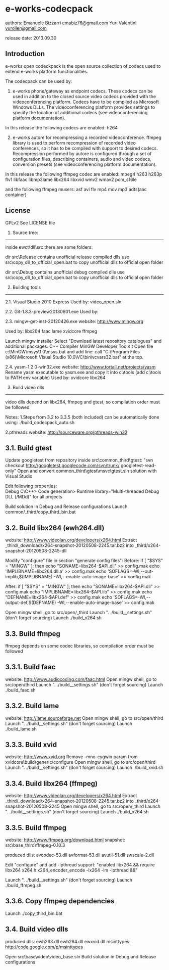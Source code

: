 e-works-codecpack
=================

authors:
Emanuele Bizzarri <emabiz76@gmail.com>
Yuri Valentini <yuroller@gmail.com>

release date: 2013.09.30


Introduction
------------
e-works open codeckpack is the open source collection of codecs used to extend e-works platform functionalities.

The codecpack can be used by:
1. e-works phone/gateway as endpoint codecs. These codecs can be used in addition to the closed source video codecs provided with the videoconferencing platform.
Codecs have to be compiled as Microsoft Windows DLLs. The videoconferencing platform provides settings to specify the location of additional codecs (see videoconferencing platform documentation).

In this release the following codecs are enabled:
h264

2. e-works autore for recompressing a recorded videoconference.
ffmpeg library is used to perform recompression of recorded video conferences, so it has to be compiled with support to desired codecs.
Recompression performed by autore is configured through a set of configuration files, describing containers, audio and video codecs, conversion presets (see videoconferencing platform documentation).

In this release the following ffmpeg codec are enabled:
mpeg4
h263
h263p
flv1
libfaac
libmp3lame
libx264
libxvid
wmv2
wmav2
pcm_s16le

and the following ffmpeg muxers:
asf
avi
flv
mp4
mov
mp3
adts(aac container)


License
--------------------------
GPLv2
See LICENSE file


1. Source tree:
--------------------------
inside ewct\dll\src there are some folders:

dir src\Release contains unofficial release compiled dlls
use src\copy_dll_to_official_open.bat to copy unofficial dlls to official open folder

dir src\Debug contains unofficial debug compiled dlls
use src\copy_dll_to_official_open.bat to copy unofficial dlls to official open folder



2. Building tools
--------------------------
2.1. Visual Studio 2010 Express
Used by:
video_open.sln


2.2. Git-1.8.3-preview20130601.exe
Used by:


2.3. mingw-get-inst-20120426.exe
website: http://www.mingw.org

Used by:
libx264
faac
lame
xvidcore
ffmpeg

Launch mingw installer
Select "Download latest repository catalogues" and additional packages:
    C++ Compiler
    MinGW Developer ToolKit
Open file c:\MinGW\msys\1.0\msys.bat and add line:
    call "C:\Program Files (x86)\Microsoft Visual Studio 10.0\VC\bin\vcvars32.bat"
at the top.


2.4. yasm-1.2.0-win32.exe
website: http://www.tortall.net/projects/yasm
Rename yasm executable to yasm.exe and copy it into c:\tools (add c:\tools to PATH env variable)
Used by:
xvidcore
libx264


3. Build video dlls
--------------------------
video dlls depend on libx264, ffmpeg and gtest, so compilation order must be followed

Notes:
1.Steps from 3.2 to 3.3.5 (both included) can be automatically done using:
./build_codecpack_auto.sh

2.pthreads website: http://sourceware.org/pthreads-win32


3.1. Build gtest
--------------------------
Update googletest from repository inside src\common\_third\gtest:
    "svn checkout http://googletest.googlecode.com/svn/trunk/ googletest-read-only"
Open and convert common\_third\gtest\msvc\gtest.sln solution with Visual Studio

Edit following properties:   
   Debug
     C\C++> Code generation> Runtime library="Multi-threaded Debug DLL (/MDd)" for all projects        
   
Build solution in Debug and Release configurations
Launch common/_third/copy_third_bin.bat


3.2. Build libx264 (ewh264.dll)
--------------------------
website: http://www.videolan.org/developers/x264.html
Extract _third/_download/x264-snapshot-20120508-2245.tar.bz2 into _third/x264-snapshot-20120508-2245-dll

Modify "configure" file in section "generate config files":
Before:
if [ "$SYS" = "MINGW" ]; then
        echo "SONAME=libx264-$API.dll" >> config.mak
        echo 'IMPLIBNAME=libx264.dll.a' >> config.mak
        echo 'SOFLAGS=-Wl,--out-implib,$(IMPLIBNAME) -Wl,--enable-auto-image-base' >> config.mak
        
After:
if [ "$SYS" = "MINGW" ]; then
        echo "SONAME=libx264-$API.dll" >> config.mak
        echo "IMPLIBNAME=libx264-$API.lib" >> config.mak
        echo "DEFNAME=libx264-$API.def" >> config.mak
        echo 'SOFLAGS=-Wl,--output-def,$(DEFNAME) -Wl,--enable-auto-image-base' >> config.mak

Open mingw shell, go to src/open/_third
Launch ". ./build__settings.sh" (don't forget sourcing)
Launch ./build_x264.sh


3.3. Build ffmpeg
--------------------------
ffmpeg depends on some codec libraries, so compilation order must be followed


3.3.1. Build faac
--------------------------
website: http://www.audiocoding.com/faac.html
Open mingw shell, go to src/open/third
Launch ". ./build__settings.sh" (don't forget sourcing)
Launch ./build_faac.sh


3.3.2. Build lame
--------------------------
website: http://lame.sourceforge.net
Open mingw shell, go to src/open/third
Launch ". ./build__settings.sh" (don't forget sourcing)
Launch ./build_lame.sh


3.3.3. Build xvid
--------------------------
website: http://www.xvid.org
Remove -mno-cygwin param from xvidcore\build\generic\configure
Open mingw shell, go to src/open/third
Launch ". ./build__settings.sh" (don't forget sourcing)
Launch ./build_xvid.sh


3.3.4. Build libx264 (ffmpeg)
--------------------------
website: http://www.videolan.org/developers/x264.html
Extract _third/_download/x264-snapshot-20120508-2245.tar.bz2 into _third/x264-snapshot-20120508-2245
Open mingw shell, go to src/open/_third
Launch ". ./build__settings.sh" (don't forget sourcing)
Launch ./build_x264.sh


3.3.5. Build ffmpeg
--------------------------
website: http://www.ffmpeg.org/download.html
snapshot: src\base\_third\ffmpeg-0.10.3

produced dlls:
avcodec-53.dll
avformat-53.dll
avutil-51.dll
swscale-2.dll


Edit "configure" and add -lpthread support:
  "enabled libx264    && require  libx264 x264.h x264_encoder_encode -lx264 -lm -lpthread &&"

Launch ". ./build__settings.sh" (don't forget sourcing)
Launch ./build_ffmpeg.sh


3.3.6. Copy ffmpeg dependencies
--------------------------
Launch ./copy_third_bin.bat


3.4. Build video dlls
--------------------------
produced dlls:
ewh263.dll
ewh264.dll
ewxvid.dll
msinttypes: http://code.google.com/p/msinttypes

Open src\base\video\video_base.sln
Build solution in Debug and Release configurations
